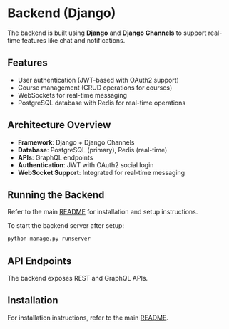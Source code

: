 # Backend (Django)

The backend is built using **Django** and **Django Channels** to support real-time features like chat and notifications.

## Features
- User authentication (JWT-based with OAuth2 support)
- Course management (CRUD operations for courses)
- WebSockets for real-time messaging
- PostgreSQL database with Redis for real-time operations

## Architecture Overview
- **Framework**: Django + Django Channels
- **Database**: PostgreSQL (primary), Redis (real-time)
- **APIs**: GraphQL endpoints
- **Authentication**: JWT with OAuth2 social login
- **WebSocket Support**: Integrated for real-time messaging

## Running the Backend
Refer to the main [README](../README.md) for installation and setup instructions.

To start the backend server after setup:
```bash
python manage.py runserver
```

## API Endpoints
The backend exposes REST and GraphQL APIs.

## Installation
For installation instructions, refer to the main [README](../README.md#installation-guide).
